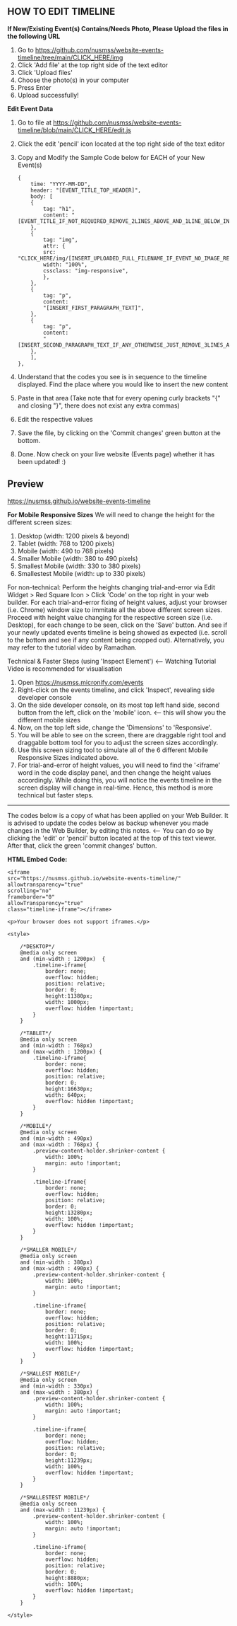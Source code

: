 ## HOW TO EDIT TIMELINE
**If New/Existing Event(s) Contains/Needs Photo, Please Upload the files in the following URL**

 1. Go to https://github.com/nusmss/website-events-timeline/tree/main/CLICK_HERE/img
 2. Click 'Add file' at the top right side of the text editor
 3. Click 'Upload files'
 4. Choose the photo(s) in your computer
 5. Press Enter
 6. Upload successfully!

**Edit Event Data**

 1. Go to file at https://github.com/nusmss/website-events-timeline/blob/main/CLICK_HERE/edit.js
 2. Click the edit 'pencil' icon located at the top right side of the text editor
 3. Copy and Modify the Sample Code below for EACH of your New Event(s)

    	{
            time: "YYYY-MM-DD",
            header: "[EVENT_TITLE_TOP_HEADER]",
            body: [
            {
                tag: "h1",
                content: "[EVENT_TITLE_IF_NOT_REQUIRED_REMOVE_2LINES_ABOVE_AND_1LINE_BELOW_INCLUSIVE]",
            },
            {
                tag: "img",
                attr: {
                src: "CLICK_HERE/img/[INSERT_UPLOADED_FULL_FILENAME_IF_EVENT_NO_IMAGE_REMOVE_4LINES_ABOVE_AND_4LINES_BELOW_INCLUSIVE]",
                width: "100%",
                cssclass: "img-responsive",
                },
            },
            {
                tag: "p",
                content:
                "[INSERT_FIRST_PARAGRAPH_TEXT]",
            },
            {
                tag: "p",
                content:
                "[INSERT_SECOND_PARAGRAPH_TEXT_IF_ANY_OTHERWISE_JUST_REMOVE_3LINES_ABOVE_AND_1LINE_BELOW_INCLUSIVE]",
            },
            ],
        },

 4. Understand that the codes you see is in sequence to the timeline displayed. Find the place where you would like to insert the new content
 5. Paste in that area (Take note that for every opening curly brackets "{" and closing "}", there does not exist any extra commas)
 6. Edit the respective values
 7. Save the file, by clicking on the 'Commit changes' green button at the bottom.
 8. Done. Now check on your live website (Events page) whether it has been updated! :)

## Preview

https://nusmss.github.io/website-events-timeline


**For Mobile Responsive Sizes**
We will need to change the height for the different screen sizes:
 1. Desktop (width: 1200 pixels & beyond)
 2. Tablet (width: 768 to 1200 pixels)
 3. Mobile (width: 490 to 768 pixels)
 4. Smaller Mobile (width: 380 to 490 pixels)
 5. Smallest Mobile (width: 330 to 380 pixels)
 6. Smallestest Mobile (width: up to 330 pixels)

For non-technical:
Perform the heights changing trial-and-error via Edit Widget > Red Square Icon > Click 'Code' on the top right in your web builder. For each trial-and-error fixing of height values, adjust your browser (i.e. Chrome) window size to immitate all the above different screen sizes. Proceed with height value changing for the respective screen size (i.e. Desktop), for each change to be seen, click on the 'Save' button. And see if your newly updated events timeline is being showed as expected (i.e. scroll to the bottom and see if any content being cropped out). Alternatively, you may refer to the tutorial video by Ramadhan.

Technical & Faster Steps (using 'Inspect Element') <-- Watching Tutorial Video is recommended for visualisation
 1. Open https://nusmss.micronify.com/events
 2. Right-click on the events timeline, and click 'Inspect', revealing side developer console
 3. On the side developer console, on its most top left hand side, second button from the left, click on the 'mobile' icon. <-- this will show you the different mobile sizes
 4. Now, on the top left side, change the 'Dimensions' to 'Responsive'.
 5. You will be able to see on the screen, there are draggable right tool and draggable bottom tool for you to adjust the screen sizes accordingly.
 6. Use this screen sizing tool to simulate all of the 6 different Mobile Responsive Sizes indicated above.
 7. For trial-and-error of height values, you will need to find the '<iframe' word in the code display panel, and then change the height values accordingly. While doing this, you will notice the events timeline in the screen display will change in real-time. Hence, this method is more technical but faster steps.

------------
The codes below is a copy of what has been applied on your Web Builder. It is advised to update the codes below as backup whenever you made changes in the Web Builder, by editing this notes. <-- You can do so by clicking the 'edit' or 'pencil' button located at the top of this text viewer. After that, click the green 'commit changes' button.

**HTML Embed Code:**

    <iframe
    src="https://nusmss.github.io/website-events-timeline/"
    allowtransparency="true"
    scrolling="no"
    frameborder="0"
    allowTransparency="true"
    class="timeline-iframe"></iframe>

    <p>Your browser does not support iframes.</p>

    <style>

        /*DESKTOP*/
        @media only screen 
        and (min-width : 1200px)  { 
            .timeline-iframe{
                border: none;
                overflow: hidden;
                position: relative;
                border: 0;
                height:11380px;
                width: 1000px;
                overflow: hidden !important;
            }
        }

        /*TABLET*/
        @media only screen 
        and (min-width : 768px) 
        and (max-width : 1200px) { 
            .timeline-iframe{
                border: none;
                overflow: hidden;
                position: relative;
                border: 0;
                height:16630px;
                width: 640px;
                overflow: hidden !important;
            }
        }

        /*MOBILE*/
        @media only screen 
        and (min-width : 490px) 
        and (max-width : 768px) { 
            .preview-content-holder.shrinker-content {
                width: 100%;
                margin: auto !important;
            }

            .timeline-iframe{
                border: none;
                overflow: hidden;
                position: relative;
                border: 0;
                height:13280px;
                width: 100%;
                overflow: hidden !important;
            }
        }

        /*SMALLER MOBILE*/
        @media only screen 
        and (min-width : 380px) 
        and (max-width : 490px) { 
            .preview-content-holder.shrinker-content {
                width: 100%;
                margin: auto !important;
            }

            .timeline-iframe{
                border: none;
                overflow: hidden;
                position: relative;
                border: 0;
                height:11715px;
                width: 100%;
                overflow: hidden !important;
            }
        }

        /*SMALLEST MOBILE*/
        @media only screen 
        and (min-width : 330px) 
        and (max-width : 380px) { 
            .preview-content-holder.shrinker-content {
                width: 100%;
                margin: auto !important;
            }

            .timeline-iframe{
                border: none;
                overflow: hidden;
                position: relative;
                border: 0;
                height:11239px;
                width: 100%;
                overflow: hidden !important;
            }
        }

        /*SMALLESTEST MOBILE*/
        @media only screen 
        and (max-width : 11239px) { 
            .preview-content-holder.shrinker-content {
                width: 100%;
                margin: auto !important;
            }

            .timeline-iframe{
                border: none;
                overflow: hidden;
                position: relative;
                border: 0;
                height:8880px;
                width: 100%;
                overflow: hidden !important;
            }
        }

    </style> 
